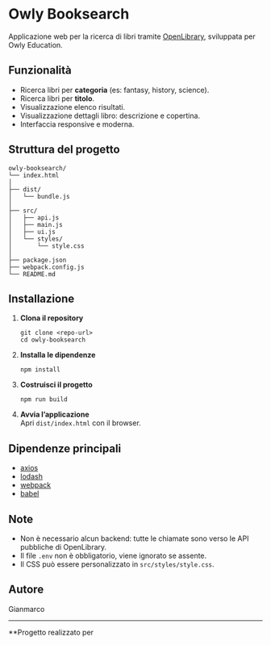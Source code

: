 # Owly Booksearch

Applicazione web per la ricerca di libri tramite [OpenLibrary](https://openlibrary.org/), sviluppata per Owly Education.

## Funzionalità

- Ricerca libri per **categoria** (es: fantasy, history, science).
- Ricerca libri per **titolo**.
- Visualizzazione elenco risultati.
- Visualizzazione dettagli libro: descrizione e copertina.
- Interfaccia responsive e moderna.

## Struttura del progetto

```
owly-booksearch/
└── index.html
│
├── dist/
│   └── bundle.js
│
├── src/
│   ├── api.js
│   ├── main.js
│   ├── ui.js
│   └── styles/
│       └── style.css
│
├── package.json
├── webpack.config.js
└── README.md
```

## Installazione

1. **Clona il repository**  
   ```
   git clone <repo-url>
   cd owly-booksearch
   ```

2. **Installa le dipendenze**  
   ```
   npm install
   ```

3. **Costruisci il progetto**  
   ```
   npm run build
   ```

4. **Avvia l’applicazione**  
   Apri `dist/index.html` con il browser.

## Dipendenze principali

- [axios](https://github.com/axios/axios)
- [lodash](https://lodash.com/)
- [webpack](https://webpack.js.org/)
- [babel](https://babeljs.io/)

## Note

- Non è necessario alcun backend: tutte le chiamate sono verso le API pubbliche di OpenLibrary.
- Il file `.env` non è obbligatorio, viene ignorato se assente.
- Il CSS può essere personalizzato in `src/styles/style.css`.

## Autore

Gianmarco

---

**Progetto realizzato per
